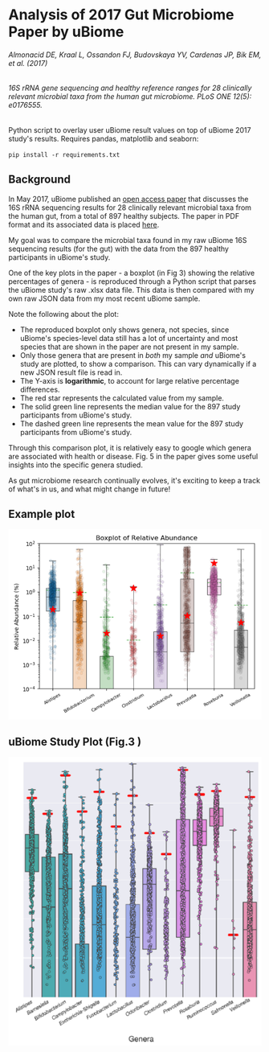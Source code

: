 # Analysis of 2017 Gut Microbiome Paper by uBiome
###### Almonacid DE, Kraal L, Ossandon FJ, Budovskaya YV, Cardenas JP, Bik EM, et al. (2017)
###### 16S rRNA gene sequencing and healthy reference ranges for 28 clinically relevant microbial taxa from the human gut microbiome. PLoS ONE 12(5): e0176555.


Python script to overlay user uBiome result values on top of uBiome 2017 study's results.
Requires pandas, matplotlib and seaborn:

`pip install -r requirements.txt`

## Background

In May 2017, uBiome published an [open access paper](http://journals.plos.org/plosone/article?id=10.1371/journal.pone.0176555) that discusses the 16S rRNA sequencing results for 28 clinically relevant microbial taxa from the human gut, from a total of 897 healthy subjects.
The paper in PDF format and its associated data is placed [here](./RawData).

My goal was to compare the microbial taxa found in my raw uBiome 16S sequencing results (for the gut) with the data from the 897 healthy participants in uBiome's study.

One of the key plots in the paper - a boxplot (in Fig 3) showing the relative percentages of genera - is reproduced through a Python script that parses the uBiome study's raw .xlsx data file. This data is then compared with my own raw JSON data from my most recent uBiome sample. 

Note the following about the plot:
- The reproduced boxplot only shows genera, not species, since uBiome's species-level data still has a lot of uncertainty and most species that are shown in the paper are not present in my sample.
- Only those genera that are present in *both* my sample *and* uBiome's study are plotted, to show a comparison. This can vary dynamically if a new JSON result file is read in.
- The Y-axis is **logarithmic**, to account for large relative percentage differences.
- The red star represents the calculated value from my sample.
- The solid green line represents the median value for the 897 study participants from uBiome's study.
- The dashed green line represents the mean value for the 897 study participants from uBiome's study.

Through this comparison plot, it is relatively easy to google which genera are associated with health or disease. Fig. 5 in the paper gives some useful insights into the specific genera studied.

As gut microbiome research continually evolves, it's exciting to keep a track of what's in us, and what might change in future!

## Example plot

![](boxplot.png)

## uBiome Study Plot (Fig.3 )

![](_RawData/ubiome_paper_fig3.png)

